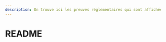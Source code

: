```yaml
---
description: On trouve ici les preuves réglementaires qui sont affichées sur la plateforme.
---
```


# README

